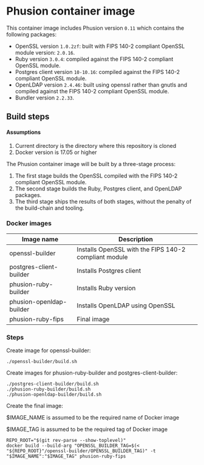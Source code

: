 # Phusion container image
This container image includes Phusion version `0.11` which contains the following packages:

* OpenSSL version `1.0.2zf`: built with  FIPS 140-2 compliant OpenSSL module version: `2.0.16`.
* Ruby version `3.0.4`: compiled against the FIPS 140-2 compliant OpenSSL module.
* Postgres client version `10-10.16`: compiled against the FIPS 140-2 compliant OpenSSL module.
* OpenLDAP version `2.4.46`: built using openssl rather than gnutls and compiled against the FIPS 140-2 compliant OpenSSL module.
* Bundler version `2.2.33`.
 

## Build steps
#### Assumptions

1. Current directory is the directory where this repository is cloned
1. Docker version is 17.05 or higher


The Phusion container image will be built by a three-stage process: 

1. The first stage builds the OpenSSL compiled with the FIPS 140-2 compliant OpenSSL module.
1. The second stage builds the Ruby, Postgres client, and OpenLDAP packages.
1. The third stage ships the results of both stages, without the penalty of the build-chain and tooling.

### Docker images    
| Image name  | Description |
|---|---|
| openssl-builder | Installs OpenSSL with the FIPS 140-2 compliant module|
| postgres-client-builder | Installs Postgres client |
| phusion-ruby-builder | Installs Ruby version |
| phusion-openldap-builder | Installs OpenLDAP using OpenSSL |
| phusion-ruby-fips | Final image |


### Steps

Create image for openssl-builder:
```
./openssl-builder/build.sh
```
Create images for phusion-ruby-builder and postgres-client-builder:
```
./postgres-client-builder/build.sh
./phusion-ruby-builder/build.sh
./phusion-openldap-builder/build.sh
```
Create the final image:

$IMAGE_NAME is assumed to be the required name of Docker image

$IMAGE_TAG is assumed to be the required tag of Docker image
```
REPO_ROOT="$(git rev-parse --show-toplevel)"
docker build --build-arg "OPENSSL_BUILDER_TAG=$(< "${REPO_ROOT}"/openssl-builder/OPENSSL_BUILDER_TAG)" -t "$IMAGE_NAME":"$IMAGE_TAG" phusion-ruby-fips
```
